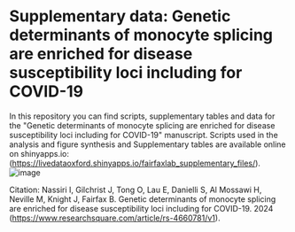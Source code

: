 # Supplementary data: Genetic determinants of monocyte splicing are enriched for disease susceptibility loci including for COVID-19
In this repository you can find scripts, supplementary tables and data for the "Genetic determinants of monocyte splicing are enriched for disease susceptibility loci including for COVID-19" manuscript. Scripts used in the analysis and figure synthesis and Supplementary tables are available online on shinyapps.io: 
(https://livedataoxford.shinyapps.io/fairfaxlab_supplementary_files/).
![image](https://github.com/user-attachments/assets/74c2d7dd-ce6b-4fba-b0be-b9fc7c6965de)


Citation: Nassiri I, Gilchrist J, Tong O, Lau E, Danielli S, Al Mossawi H, Neville M, Knight J, Fairfax B. Genetic determinants of monocyte splicing are enriched for disease susceptibility loci including for COVID-19. 2024 (https://www.researchsquare.com/article/rs-4660781/v1).
